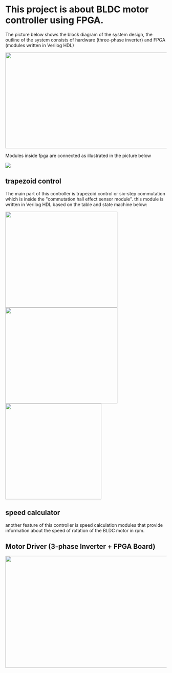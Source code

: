 # This project is about BLDC motor controller using FPGA. 
The picture below shows the block diagram of the system design, the outline of the system consists of hardware (three-phase inverter) and FPGA (modules written in Verilog HDL) 

<img src="https://user-images.githubusercontent.com/49807950/174469247-d4324b46-c33f-416a-863b-4184044c8d0d.png" width=600 height=300>

Modules inside fpga are connected as illustrated in the picture below

<img src = "https://user-images.githubusercontent.com/49807950/207262613-81f2b3a9-3ecc-4674-a009-87fd168731ec.png">

## trapezoid control
The main part of this controller is trapezoid control or six-step commutation which is inside the "commutation hall effect sensor module". this module is written in Verilog HDL based on the table and state machine below:

<img src="https://user-images.githubusercontent.com/49807950/174472223-2e3d6be1-c13d-49de-8684-d1b377dc2511.png" width=350 height=300> <img src="https://user-images.githubusercontent.com/49807950/174472233-30998467-eafc-4b12-9ed8-58a2ccc806b3.png" width=350 height=300> <img src="https://user-images.githubusercontent.com/49807950/174472426-866393a9-b109-4731-8f35-352881ec329c.png" width=300 height=300>


## speed calculator
another feature of this controller is speed calculation modules that provide information about the speed of rotation of the BLDC motor in rpm.

## Motor Driver (3-phase Inverter + FPGA Board)
<img src="https://user-images.githubusercontent.com/49807950/207260903-2e53ee71-ef72-456c-a6e0-8fee5871e91d.jpeg" width = 600 height = 350>


